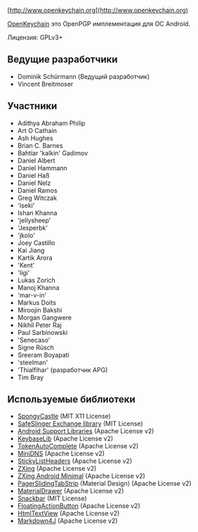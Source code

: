 [//]: # (NOTE: Please put every sentence in its own line, Transifex puts every line in its own translation field!)

[http://www.openkeychain.org](http://www.openkeychain.org)

[OpenKeychain](http://www.openkeychain.org) это OpenPGP имплементация для ОС Android.

Лицензия: GPLv3+

## Ведущие разработчики
  * Dominik Schürmann (Ведущий разработчик)
  * Vincent Breitmoser

## Участники
  * Adithya Abraham Philip
  * Art O Cathain
  * Ash Hughes
  * Brian C. Barnes
  * Bahtiar 'kalkin' Gadimov
  * Daniel Albert
  * Daniel Hammann
  * Daniel Haß
  * Daniel Nelz
  * Daniel Ramos
  * Greg Witczak
  * 'iseki'
  * Ishan Khanna
  * 'jellysheep'
  * 'Jesperbk'
  * 'jkolo'
  * Joey Castillo
  * Kai Jiang
  * Kartik Arora
  * 'Kent'
  * 'ligi'
  * Lukas Zorich
  * Manoj Khanna
  * 'mar-v-in'
  * Markus Doits
  * Miroojin Bakshi
  * Morgan Gangwere
  * Nikhil Peter Raj
  * Paul Sarbinowski
  * 'Senecaso'
  * Signe Rüsch
  * Sreeram Boyapati
  * 'steelman'
  * 'Thialfihar' (разработчик APG)
  * Tim Bray

## Используемые библиотеки
  * [SpongyCastle](http://rtyley.github.com/spongycastle/) (MIT X11 License)
  * [SafeSlinger Exchange library](https://github.com/SafeSlingerProject/exchange-android) (MIT License)
  * [Android Support Libraries](http://developer.android.com/tools/support-library/index.html) (Apache License v2)
  * [KeybaseLib](https://github.com/timbray/KeybaseLib) (Apache License v2)
  * [TokenAutoComplete](https://github.com/splitwise/TokenAutoComplete) (Apache License v2)
  * [MiniDNS](https://github.com/rtreffer/minidns) (Apache License v2)
  * [StickyListHeaders](https://github.com/emilsjolander/StickyListHeaders) (Apache License v2)
  * [ZXing](https://github.com/zxing/zxing) (Apache License v2)
  * [ZXing Android Minimal](https://github.com/journeyapps/zxing-android-embedded) (Apache License v2)
  * [PagerSlidingTabStrip](https://github.com/jpardogo/PagerSlidingTabStrip) (Material Design) (Apache License v2)
  * [MaterialDrawer](https://github.com/mikepenz/MaterialDrawer) (Apache License v2)
  * [Snackbar](https://github.com/nispok/snackbar) (MIT License)
  * [FloatingActionButton](https://github.com/futuresimple/android-floating-action-button) (Apache License v2)
  * [HtmlTextView](https://github.com/sufficientlysecure/html-textview) (Apache License v2)
  * [Markdown4J](https://github.com/jdcasey/markdown4j) (Apache License v2)